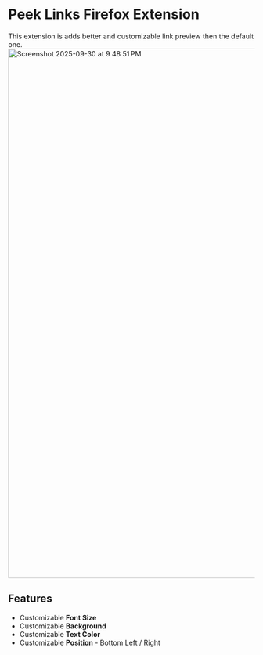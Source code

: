 # Peek Links Firefox Extension
This extension is adds better and customizable link preview then the default one.
<img width="1920" height="1080" alt="Screenshot 2025-09-30 at 9 48 51 PM" src="https://github.com/user-attachments/assets/f4563eb2-d28b-4207-b575-250a1e40c91a" />

## Features 
- Customizable **Font Size**
- Customizable **Background**
- Customizable **Text Color**
- Customizable **Position** - Bottom Left / Right
